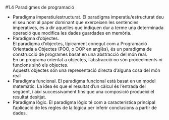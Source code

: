 #1.4 Paradigmes de programació  
* Paradigma imperatiu/estructurat.
El paradigma imperatiu/estructurat deu el seu nom al paper dominant
que exerceixen les sentències imperatives, és a dir aquelles que indiquen
dur a terme una determinada operació que modifica les dades guardades en
memòria.
* Paradigma d’objectes.  
El paradigma d’objectes, típicament conegut com a Programació Orientada
a Objectes (POO, o OOP en anglès), és un paradigma de construcció de
programes basat en una abstracció del món real.  
En un programa orientat a objectes, l’abstracció no són procediments ni funcions sinó els objectes.  
Aquests objectes són una representació directa d’alguna cosa del món real  
* Paradigma funcional.
El paradigma funcional està basat en un model matemàtic. La idea és que
el resultat d’un càlcul és l’entrada del següent, i així successivament fins que
una composició produeixi el resultat desitjat.  
* Paradigma lògic.
El paradigma lògic té com a característica principal l’aplicació de les regles
de la lògica per inferir conclusions a partir de dades.  
